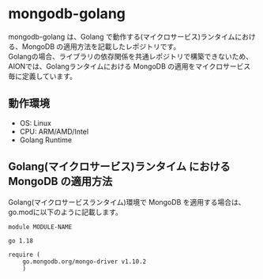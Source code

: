 # mongodb-golang
mongodb-golang は、Golang で動作する(マイクロサービス)ランタイムにおける、MongoDB の適用方法を記載したレポジトリです。  
Golangの場合、ライブラリの依存関係を共通レポジトリで構築できないため、AIONでは、Golangランタイムにおける MongoDB の適用をマイクロサービス毎に定義しています。  

## 動作環境

* OS: Linux  
* CPU: ARM/AMD/Intel  
* Golang Runtime  

## Golang(マイクロサービス)ランタイム における MongoDB の適用方法  

Golang(マイクロサービスランタイム)環境で MongoDB を適用する場合は、go.modに以下のように記載します。
```
module MODULE-NAME

go 1.18

require (
    go.mongodb.org/mongo-driver v1.10.2
    )
```